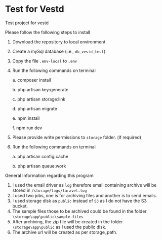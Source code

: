 # Test for Vestd
Test project for vestd

Please follow the following steps to install
1. Download the repository to local environment
2. Create a mySql database (i.e., `db_vestd_test`)
3. Copy the file `.env-local` to `.env`
4. Run the following commands on terminal  


    a. composer install
    
    b. php artisan key:generate
    
    c. php artisan storage:link
    
    d. php artisan migrate  
    
    e. npm install  
    
    f. npm run dev  
    
    
5. Please provide write permissions to `storage` folder. (if required)
6. Run the following commands on terminal  


    a. php artisan config:cache  
    
    b. php artisan queue:work  
    
    
General Information regarding this program  

1. I used the email driver as `log` therefore email containing archive will be stored in `/storage/logs/laravel.log`
2. I used two jobs, one is for archiving files and another is to send emails.
3. I used storage disk as `public` instead of `S3` as I do not have the S3 bucket.
4. The sample files those to be archived could be found in the folder `\storage\app\public\sample-files`
5. After archiving, the zip file will be created in the folder `\storage\app\public` as I used the public disk.
6. The archive url will be created as per storage_path.


